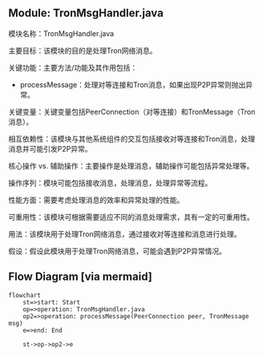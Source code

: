 ## Module: TronMsgHandler.java
模块名称：TronMsgHandler.java

主要目标：该模块的目的是处理Tron网络消息。

关键功能：主要方法/功能及其作用包括：
- processMessage：处理对等连接和Tron消息，如果出现P2P异常则抛出异常。

关键变量：关键变量包括PeerConnection（对等连接）和TronMessage（Tron消息）。

相互依赖性：该模块与其他系统组件的交互包括接收对等连接和Tron消息，处理消息并可能引发P2P异常。

核心操作 vs. 辅助操作：主要操作是处理消息，辅助操作可能包括异常处理等。

操作序列：模块可能包括接收消息，处理消息，处理异常等流程。

性能方面：需要考虑处理消息的效率和异常处理的性能。

可重用性：该模块可根据需要适应不同的消息处理需求，具有一定的可重用性。

用法：该模块用于处理Tron网络消息，通过接收对等连接和消息进行处理。

假设：假设此模块用于处理Tron网络消息，可能会遇到P2P异常情况。
## Flow Diagram [via mermaid]
```mermaid
flowchart
    st=>start: Start
    op=>operation: TronMsgHandler.java
    op2=>operation: processMessage(PeerConnection peer, TronMessage msg)
    e=>end: End

    st->op->op2->e
```
